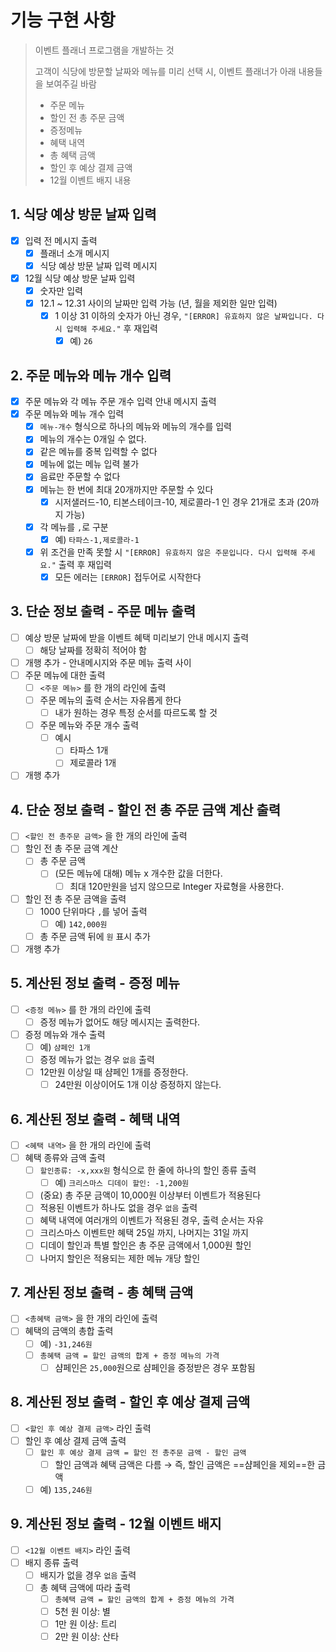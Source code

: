 # 기능 구현 사항
> 이벤트 플래너 프로그램을 개발하는 것
> 
> 고객이 식당에 방문할 날짜와 메뉴를 미리 선택 시, 이벤트 플래너가 아래 내용들을 보여주길 바람
> - 주문 메뉴 
> - 할인 전 총 주문 금액
> - 증정메뉴
> - 혜택 내역
> - 총 혜택 금액
> - 할인 후 예상 결제 금액
> - 12월 이벤트 배지 내용
## 1. 식당 예상 방문 날짜 입력
- [x] 입력 전 메시지 출력
    - [x] 플래너 소개 메시지
    - [x] 식당 예상 방문 날짜 입력 메시지
- [x] 12월 식당 예상 방문 날짜 입력
    - [x] 숫자만 입력
    - [x] 12.1 ~ 12.31 사이의 날짜만 입력 가능 (년, 월을 제외한 일만 입력)
        - [x] 1 이상 31 이하의 숫자가 아닌 경우, `"[ERROR] 유효하지 않은 날짜입니다. 다시 입력해 주세요."` 후 재입력
            - [x] 예) `26`

## 2. 주문 메뉴와 메뉴 개수 입력
- [x] 주문 메뉴와 각 메뉴 주문 개수 입력 안내 메시지 출력
- [x] 주문 메뉴와 메뉴 개수 입력
    - [x] `메뉴-개수` 형식으로 하나의 메뉴와 메뉴의 개수를 입력
    - [x] 메뉴의 개수는 0개일 수 없다.
    - [x] 같은 메뉴를 중복 입력할 수 없다
    - [x] 메뉴에 없는 메뉴 입력 불가
    - [x] 음료만 주문할 수 없다
    - [x] 메뉴는 한 번에 최대 20개까지만 주문할 수 있다
        - [x] 시저샐러드-10, 티본스테이크-10, 제로콜라-1 인 경우 21개로 초과 (20까지 가능)
    - [x] 각 메뉴를 `,`로 구분
        - [x] 예) `타파스-1,제로콜라-1`
    - [x] 위 조건을 만족 못할 시 `"[ERROR] 유효하지 않은 주문입니다. 다시 입력해 주세요."` 출력 후 재입력
        - [x] 모든 에러는 `[ERROR]` 접두어로 시작한다

## 3. 단순 정보 출력 - 주문 메뉴 출력
- [ ] 예상 방문 날짜에 받을 이벤트 혜택 미리보기 안내 메시지 출력
    - [ ] 해당 날짜를 정확히 적어야 함
- [ ] 개행  추가 - 안내메시지와 주문 메뉴 출력 사이
- [ ] 주문 메뉴에 대한 출력
    - [ ] `<주문 메뉴>` 를 한 개의 라인에 출력
    - [ ] 주문 메뉴의 출력 순서는 자유롭게 한다
        - [ ] 내가 원하는 경우 특정 순서를 따르도록 할 것
    - [ ] 주문 메뉴와 주문 개수 출력
        - [ ] 예시
            - [ ] 타파스 1개
            - [ ] 제로콜라 1개
- [ ] 개행 추가

## 4. 단순 정보 출력 - 할인 전 총 주문 금액 계산 출력
- [ ] `<할인 전 총주문 금액>` 을 한 개의 라인에 출력
- [ ] 할인 전 총 주문 금액 계산
    - [ ] 총 주문 금액
        - [ ] (모든 메뉴에 대해) 메뉴 x 개수한 값을 더한다.
            - [ ] 최대 120만원을 넘지 않으므로 Integer 자료형을 사용한다.
- [ ] 할인 전 총 주문 금액을 출력
    - [ ] 1000 단위마다 `,`를 넣어 출력
        - [ ] 예) `142,000원`
    - [ ] 총 주문 금액 뒤에 `원` 표시 추가
- [ ] 개행 추가

## 5. 계산된 정보 출력 - 증정 메뉴
- [ ] `<증정 메뉴>` 를 한 개의 라인에 출력
    - [ ] 증정 메뉴가 없어도 해당 메시지는 출력한다.
- [ ] 증정 메뉴와 개수 출력
    - [ ] 예) `샴페인 1개`
    - [ ] 증정 메뉴가 없는 경우 `없음` 출력
    - [ ] 12만원 이상일 때 샴페인 1개를 증정한다.
        - [ ] 24만원 이상이어도 1개 이상 증정하지 않는다.

## 6. 계산된 정보 출력 - 혜택 내역
- [ ] `<혜택 내역>` 을 한 개의 라인에 출력
- [ ] 혜택 종류와 금액 출력
    - [ ] `할인종류: -x,xxx원` 형식으로 한 줄에 하나의 할인 종류 출력
        - [ ] 예) `크리스마스 디데이 할인: -1,200원`
    - [ ] (중요) 총 주문 금액이 10,000원 이상부터 이벤트가 적용된다
    - [ ] 적용된 이벤트가 하나도 없을 경우 `없음` 출력
    - [ ] 혜택 내역에 여러개의 이벤트가 적용된 경우, 출력 순서는 자유
    - [ ] 크리스마스 이벤트만 혜택 25일 까지, 나머지는 31일 까지
    - [ ] 디데이 할인과 특별 할인은 총 주문 금액에서 1,000원 할인
    - [ ] 나머지 할인은 적용되는 제한 메뉴 개당 할인

## 7. 계산된 정보 출력 - 총 혜택 금액
- [ ] `<총혜택 금액>` 을 한 개의 라인에 출력
- [ ] 혜택의 금액의 총합 출력
    - [ ] 예) `-31,246원`
    - [ ] `총혜택 금액 = 할인 금액의 합계 + 증정 메뉴의 가격`
        - [ ] 샴페인은 `25,000`원으로 샴페인을 증정받은 경우 포함됨

## 8. 계산된 정보 출력 - 할인 후 예상 결제 금액
- [ ] `<할인 후 예상 결제 금액>` 라인 출력
- [ ] 할인 후 예상 결제 금액 출력
    - [ ] `할인 후 예상 결제 금액 = 할인 전 총주문 금액 - 할인 금액`
        - [ ] 할인 금액과 혜택 금액은 다름 → 즉, 할인 금액은 ==샴페인을 제외==한 금액
    - [ ] 예) `135,246원`

## 9. 계산된 정보 출력 - 12월 이벤트 배지
- [ ] `<12월 이벤트 배지>` 라인 출력
- [ ] 배지 종류 출력
    - [ ] 배지가 없을 경우 `없음` 출력
    - [ ] 총 혜택 금액에 따라 출력
        - [ ] `총혜택 금액 = 할인 금액의 합계 + 증정 메뉴의 가격`
        - [ ] 5천 원 이상: 별
        - [ ] 1만 원 이상: 트리
        - [ ] 2만 원 이상: 산타
